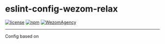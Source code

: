 # eslint-config-wezom-relax

[![license](https://img.shields.io/badge/License-MIT-blue.svg)](https://github.com/WezomAgency/eslint-config-wezom-relax/blob/master/LICENSE)
[![npm](https://img.shields.io/badge/npm-install-orange.svg)](https://www.npmjs.com/package/eslint-config-wezom-relax)
[![WezomAgency](https://img.shields.io/badge/wezom-agency-red.svg)](https://github.com/WezomAgency)

---

Config based on 